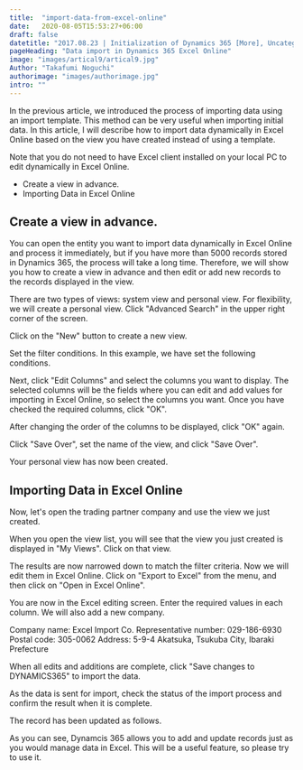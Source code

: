 ```yaml
---
title:  "import-data-from-excel-online"
date:   2020-08-05T15:53:27+06:00
draft: false
datetitle: "2017.08.23 | Initialization of Dynamics 365 [More], Uncategorized /"
pageHeading: "Data import in Dynamics 365 Excel Online"
image: "images/artical9/artical9.jpg"
Author: "Takafumi Noguchi"
authorimage: "images/authorimage.jpg"
intro: ""
---
```

<!-- Intro  -->
In the previous article, we introduced the process of importing data using an import template. This method can be very useful when importing initial data. In this article, I will describe how to import data dynamically in Excel Online based on the view you have created instead of using a template.

Note that you do not need to have Excel client installed on your local PC to edit dynamically in Excel Online.

<!-- Table Of Content -->

* Create a view in advance.
* Importing Data in Excel Online

## Create a view in advance.
You can open the entity you want to import data dynamically in Excel Online and process it immediately, but if you have more than 5000 records stored in Dynamics 365, the process will take a long time. Therefore, we will show you how to create a view in advance and then edit or add new records to the records displayed in the view.

There are two types of views: system view and personal view. For flexibility, we will create a personal view. Click "Advanced Search" in the upper right corner of the screen.
<!-- Image= speakerpic_test.jpg -->

Click on the "New" button to create a new view.
<!-- Image- speakerpic_test1.jpg -->

Set the filter conditions. In this example, we have set the following conditions.
<!-- Image= speakerpic_test2.jpg -->

Next, click "Edit Columns" and select the columns you want to display. The selected columns will be the fields where you can edit and add values for importing in Excel Online, so select the columns you want. Once you have checked the required columns, click "OK".
<!-- Image= speakerpic_test3.jpg -->

After changing the order of the columns to be displayed, click "OK" again.
<!-- Image= speakerpic_test4.jpg -->

Click "Save Over", set the name of the view, and click "Save Over".
<!-- Image= speakerpic_test5.jpg -->

Your personal view has now been created.

## Importing Data in Excel Online
Now, let's open the trading partner company and use the view we just created.

When you open the view list, you will see that the view you just created is displayed in "My Views". Click on that view.
<!-- Image= speakerpic_test6.jpg -->

The results are now narrowed down to match the filter criteria. Now we will edit them in Excel Online. Click on "Export to Excel" from the menu, and then click on "Open in Excel Online".
<!-- Image= speakerpic_test7.jpg -->

You are now in the Excel editing screen. Enter the required values in each column. We will also add a new company.
<!-- Image= speakerpic_test8.jpg -->

Company name: Excel Import Co.
Representative number: 029-186-6930
Postal code: 305-0062
Address: 5-9-4 Akatsuka, Tsukuba City, Ibaraki Prefecture

When all edits and additions are complete, click "Save changes to DYNAMICS365" to import the data.
<!-- Image= speakerpic_test9.jpg -->

As the data is sent for import, check the status of the import process and confirm the result when it is complete.
<!-- Image= speakerpic_test10.jpg -->

The record has been updated as follows.
<!-- Image= speakerpic_test11.jpg -->

As you can see, Dynamcis 365 allows you to add and update records just as you would manage data in Excel.
This will be a useful feature, so please try to use it.